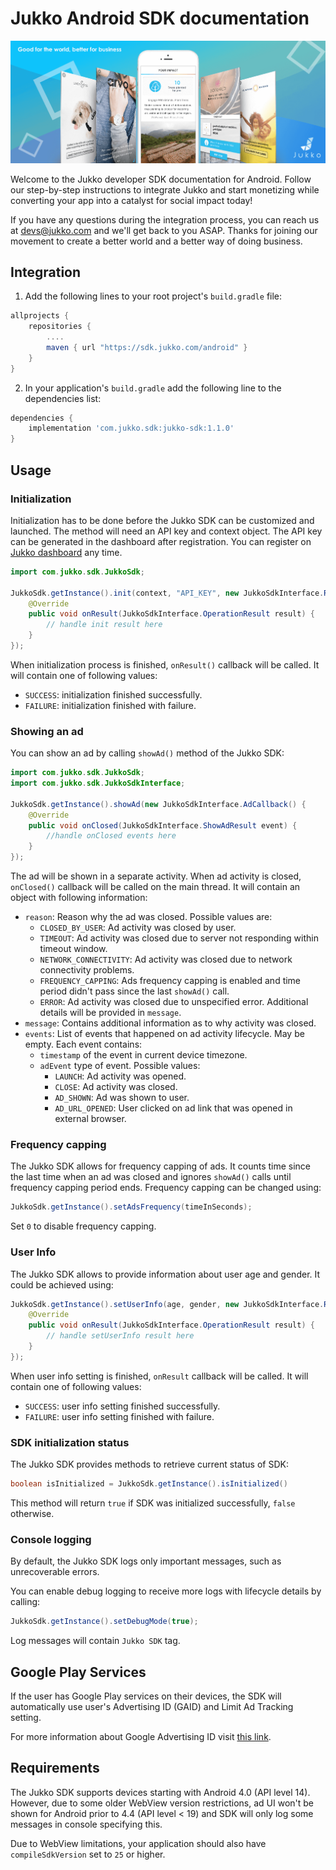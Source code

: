 # Jukko Android SDK documentation

![Jukko](images/intro.png)

Welcome to the Jukko developer SDK documentation for Android. Follow our step-by-step instructions to
integrate Jukko and start monetizing while converting your app into a catalyst for social
impact today!

If you have any questions during the integration process, you can reach us at [devs@jukko.com](mailto:devs@jukko.com)
and we'll get back to you ASAP. Thanks for joining our movement to create a better world and
a better way of doing business.

## Integration

1. Add the following lines to your root project's `build.gradle` file:

```gradle
allprojects {
    repositories {
        ....
        maven { url "https://sdk.jukko.com/android" }
    }
}
```

2. In your application's `build.gradle` add the following line to the dependencies list:

```gradle
dependencies {
    implementation 'com.jukko.sdk:jukko-sdk:1.1.0'
}
```

## Usage

### Initialization

Initialization has to be done before the Jukko SDK can be customized and launched. The method will
need an API key and context object. The API key can be generated in the dashboard after registration.
You can register on [Jukko dashboard]( https://dashboard.jukko.com) any time.

```java
import com.jukko.sdk.JukkoSdk;

JukkoSdk.getInstance().init(context, "API_KEY", new JukkoSdkInterface.ResultCallback() {
    @Override
    public void onResult(JukkoSdkInterface.OperationResult result) {
        // handle init result here
    }
});
```

When initialization process is finished, `onResult()` callback will be called. It will contain one of following values:

* `SUCCESS`: initialization finished successfully.
* `FAILURE`: initialization finished with failure.

### Showing an ad

You can show an ad by calling `showAd()` method of the Jukko SDK:

```java
import com.jukko.sdk.JukkoSdk;
import com.jukko.sdk.JukkoSdkInterface;

JukkoSdk.getInstance().showAd(new JukkoSdkInterface.AdCallback() {
    @Override
    public void onClosed(JukkoSdkInterface.ShowAdResult event) {
        //handle onClosed events here
    }
});
```

The ad will be shown in a separate activity. When ad activity is closed, `onClosed()` callback will be called on the main thread. It will contain an object with following information:

* `reason`: Reason why the ad was closed. Possible values are:
  * `CLOSED_BY_USER`: Ad activity was closed by user.
  * `TIMEOUT`: Ad activity was closed due to server not responding within timeout window.
  * `NETWORK_CONNECTIVITY`: Ad activity was closed due to network connectivity problems.
  * `FREQUENCY_CAPPING`: Ads frequency capping is enabled and time period didn't pass since the last `showAd()` call.
  * `ERROR`: Ad activity was closed due to unspecified error. Additional details will be provided in `message`.
* `message`: Contains additional information as to why activity was closed.
* `events`: List of events that happened on ad activity lifecycle. May be empty. Each event contains:
  * `timestamp` of the event in current device timezone.
  * `adEvent` type of event. Possible values:
    * `LAUNCH`: Ad activity was opened.
    * `CLOSE`: Ad activity was closed.
    * `AD_SHOWN`: Ad was shown to user.
    * `AD_URL_OPENED`: User clicked on ad link that was opened in external browser.

### Frequency capping

The Jukko SDK allows for frequency capping of ads. It counts time since the last time when an ad was closed
and ignores `showAd()` calls until frequency capping period ends. Frequency capping can be changed
using:

```java
JukkoSdk.getInstance().setAdsFrequency(timeInSeconds);
```

Set `0` to disable frequency capping.

### User Info

The Jukko SDK allows to provide information about user age and gender. It could be achieved using:

```java
JukkoSdk.getInstance().setUserInfo(age, gender, new JukkoSdkInterface.ResultCallback() {
    @Override
    public void onResult(JukkoSdkInterface.OperationResult result) {
        // handle setUserInfo result here
    }
});
```

When user info setting is finished, `onResult` callback will be called. It will contain one of following values:

* `SUCCESS`: user info setting finished successfully.
* `FAILURE`: user info setting  finished with failure.

### SDK initialization status

The Jukko SDK provides methods to retrieve current status of SDK:

```java
boolean isInitialized = JukkoSdk.getInstance().isInitialized()
```

This method will return `true` if SDK was initialized successfully, `false` otherwise.

### Console logging

By default, the Jukko SDK logs only important messages, such as unrecoverable errors.

You can enable debug logging to receive more logs with lifecycle details by calling:

```java
JukkoSdk.getInstance().setDebugMode(true);
```

Log messages will contain `Jukko SDK` tag.

## Google Play Services

If the user has Google Play services on their devices, the SDK will automatically use user's
Advertising ID (GAID) and Limit Ad Tracking setting.

For more information about Google Advertising ID visit [this link](https://play.google.com/about/monetization-ads/ads/ad-id/).

## Requirements

The Jukko SDK supports devices starting with Android 4.0 (API level 14). However, due to some older WebView version restrictions, ad UI won't be shown for Android prior to 4.4 (API level < 19) and SDK will only log some messages in console specifying this.

Due to WebView limitations, your application should also have `compileSdkVersion` set to `25` or higher.
